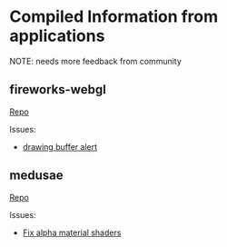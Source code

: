 # Compiled Information from applications

NOTE: needs more feedback from community

## fireworks-webgl
[Repo](https://github.com/ondras/fireworks-webgl/)

Issues:

* [drawing buffer alert](https://github.com/ondras/fireworks-webgl/commit/993566ae843d0d8882a9173614258a86aacdcd9a)

## medusae

[Repo](https://github.com/jpweeks/particulate-medusae)

Issues:

* [Fix alpha material shaders](https://github.com/jpweeks/particulate-medusae/commit/6ef54b1d5cc370a91be98ff30d66261059546d3e)
